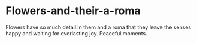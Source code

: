 # Flowers-and-their-a-roma
Flowers have so much detail in them and a roma that they leave the senses happy and waiting for everlasting joy. Peaceful moments. 
